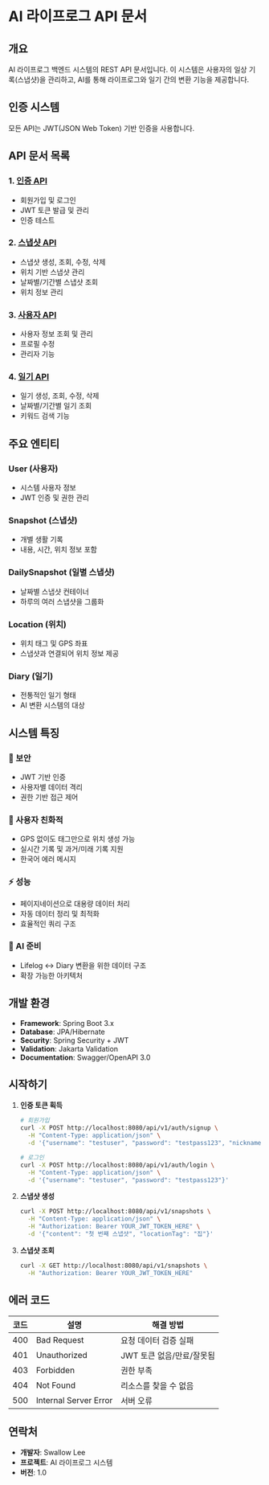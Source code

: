 # AI 라이프로그 API 문서

## 개요
AI 라이프로그 백엔드 시스템의 REST API 문서입니다. 이 시스템은 사용자의 일상 기록(스냅샷)을 관리하고, AI를 통해 라이프로그와 일기 간의 변환 기능을 제공합니다.

## 인증 시스템
모든 API는 JWT(JSON Web Token) 기반 인증을 사용합니다.

## API 문서 목록

### 1. [인증 API](./API_TEST_GUIDE.md)
- 회원가입 및 로그인
- JWT 토큰 발급 및 관리
- 인증 테스트

### 2. [스냅샷 API](./SNAPSHOT_API_GUIDE.md)
- 스냅샷 생성, 조회, 수정, 삭제
- 위치 기반 스냅샷 관리
- 날짜별/기간별 스냅샷 조회
- 위치 정보 관리

### 3. [사용자 API](./USER_API_GUIDE.md)
- 사용자 정보 조회 및 관리
- 프로필 수정
- 관리자 기능

### 4. [일기 API](./DIARY_API_GUIDE.md)
- 일기 생성, 조회, 수정, 삭제
- 날짜별/기간별 일기 조회
- 키워드 검색 기능

## 주요 엔티티

### User (사용자)
- 시스템 사용자 정보
- JWT 인증 및 권한 관리

### Snapshot (스냅샷)
- 개별 생활 기록
- 내용, 시간, 위치 정보 포함

### DailySnapshot (일별 스냅샷)
- 날짜별 스냅샷 컨테이너
- 하루의 여러 스냅샷을 그룹화

### Location (위치)
- 위치 태그 및 GPS 좌표
- 스냅샷과 연결되어 위치 정보 제공

### Diary (일기)
- 전통적인 일기 형태
- AI 변환 시스템의 대상

## 시스템 특징

### 🔐 보안
- JWT 기반 인증
- 사용자별 데이터 격리
- 권한 기반 접근 제어

### 📱 사용자 친화적
- GPS 없이도 태그만으로 위치 생성 가능
- 실시간 기록 및 과거/미래 기록 지원
- 한국어 에러 메시지

### ⚡ 성능
- 페이지네이션으로 대용량 데이터 처리
- 자동 데이터 정리 및 최적화
- 효율적인 쿼리 구조

### 🤖 AI 준비
- Lifelog ↔ Diary 변환을 위한 데이터 구조
- 확장 가능한 아키텍처

## 개발 환경

- **Framework**: Spring Boot 3.x
- **Database**: JPA/Hibernate
- **Security**: Spring Security + JWT
- **Validation**: Jakarta Validation
- **Documentation**: Swagger/OpenAPI 3.0

## 시작하기

1. **인증 토큰 획득**
   ```bash
   # 회원가입
   curl -X POST http://localhost:8080/api/v1/auth/signup \
     -H "Content-Type: application/json" \
     -d '{"username": "testuser", "password": "testpass123", "nickname": "테스트유저"}'
   
   # 로그인
   curl -X POST http://localhost:8080/api/v1/auth/login \
     -H "Content-Type: application/json" \
     -d '{"username": "testuser", "password": "testpass123"}'
   ```

2. **스냅샷 생성**
   ```bash
   curl -X POST http://localhost:8080/api/v1/snapshots \
     -H "Content-Type: application/json" \
     -H "Authorization: Bearer YOUR_JWT_TOKEN_HERE" \
     -d '{"content": "첫 번째 스냅샷", "locationTag": "집"}'
   ```

3. **스냅샷 조회**
   ```bash
   curl -X GET http://localhost:8080/api/v1/snapshots \
     -H "Authorization: Bearer YOUR_JWT_TOKEN_HERE"
   ```

## 에러 코드

| 코드 | 설명 | 해결 방법 |
|------|------|-----------|
| 400 | Bad Request | 요청 데이터 검증 실패 |
| 401 | Unauthorized | JWT 토큰 없음/만료/잘못됨 |
| 403 | Forbidden | 권한 부족 |
| 404 | Not Found | 리소스를 찾을 수 없음 |
| 500 | Internal Server Error | 서버 오류 |

## 연락처

- **개발자**: Swallow Lee
- **프로젝트**: AI 라이프로그 시스템
- **버전**: 1.0 
